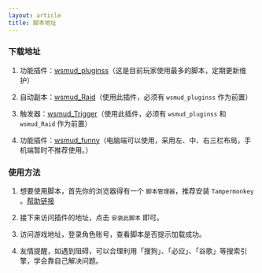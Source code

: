 ```yaml
---
layout: article
title: 脚本地址
---
```


### 下载地址

1. 功能插件：[wsmud_pluginss](https://greasyfork.org/zh-CN/scripts/371372)（这是目前玩家使用最多的脚本，定期更新维护）

2. 自动副本：[wsmud_Raid](https://greasyfork.org/zh-CN/scripts/375851)（使用此插件，必须有 `wsmud_pluginss` 作为前置）

3. 触发器：[wsmud_Trigger](https://greasyfork.org/zh-CN/scripts/378984)（使用此插件，必须有 `wsmud_pluginss` 和 `wsmud_Raid` 作为前置）

4. 功能插件：[wsmud_funny](https://greasyfork.org/zh-CN/scripts/380709)（电脑端可以使用，采用左、中、右三栏布局，手机端暂时不推荐使用。）

### 使用方法

1. 想要使用脚本，首先你的浏览器得有一个 `脚本管理器`，推荐安装 `Tampermonkey` 。[帮助链接](https://greasyfork.org/zh-CN/help/installing-user-scripts)

2. 接下来访问插件的地址，点击 `安装此脚本` 即可。

3. 访问游戏地址，登录角色账号，查看脚本是否提示加载成功。

4. 友情提醒，如遇到阻碍，可以合理利用「搜狗」、「必应」、「谷歌」等搜索引擎，学会靠自己解决问题。